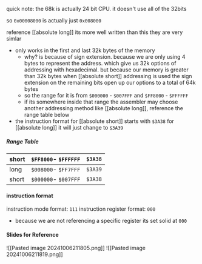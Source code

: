quick note: the 68k is actually 24 bit CPU. it doesn't use all of the 32bits 

so `0x00008000` is actually just `0x008000`

reference [[absolute long]] its more well written than this they are very simlar

- only works in the first and last 32k bytes of the memory
	- why? is because of sign extension. because we are only using 4 bytes to represent the address. which give us 32k options of addressing with hexadecimal. but because our memory is greater than 32k bytes when [[absolute short]] addressing is used the sign extension on the remaining bits open up our options to a total of 64k bytes
	- so the range for it is from `$000000` - `$007FFF` and `$FF8000` - `$FFFFFF`
	- if its somewhere inside that range the assembler may choose another addressing method like [[absolute long]], reference the range table below
- the instruction format for [[absolute short]] starts with  `$3A38` for [[absolute long]] it will just change to `$3A39`

##### **Range Table**

| short | `$FF8000`- `$FFFFFF` | `$3A38` |
| ----- | -------------------- | ------- |
| long  | `$008000`- `$FF7FFF` | `$3A39` |
| short | `$000000`- `$007FFF` | `$3A38` |

#### instruction format
instruction mode format: `111`
instruction register format: `000`
- because we are not referencing a specific register its set solid at `000`

#### **Slides for Reference**
![[Pasted image 20241006211805.png]]
![[Pasted image 20241006211819.png]]

